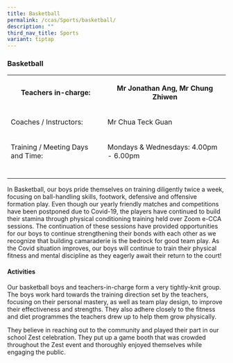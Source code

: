 ```yaml
---
title: Basketball
permalink: /ccas/Sports/basketball/
description: ""
third_nav_title: Sports
variant: tiptap
---
```

<h3>Basketball</h3>
<table style="minWidth: 50px">
<colgroup>
<col>
<col>
</colgroup>
<tbody>
<tr>
<th rowspan="1" colspan="1">
<p>Teachers in-charge:</p>
</th>
<th rowspan="1" colspan="1">
<p>Mr Jonathan Ang, Mr Chung Zhiwen</p>
</th>
</tr>
<tr>
<td rowspan="1" colspan="1">
<p>Coaches / Instructors:</p>
</td>
<td rowspan="1" colspan="1">
<p>Mr Chua Teck Guan</p>
</td>
</tr>
<tr>
<td rowspan="1" colspan="1">
<p>Training / Meeting Days and Time:</p>
</td>
<td rowspan="1" colspan="1">
<p>Mondays &amp; Wednesdays: 4.00pm - 6.00pm</p>
</td>
</tr>
<tr>
<td rowspan="1" colspan="1">
<p></p>
</td>
<td rowspan="1" colspan="1">
<p></p>
</td>
</tr>
</tbody>
</table>
<p>In Basketball, our boys pride themselves on training diligently twice
a week, focusing on ball-handling skills, footwork, defensive and offensive
formation play. Even though our yearly friendly matches and competitions
have been postponed due to Covid-19, the players have continued to build
their stamina through physical conditioning training held over Zoom e-CCA
sessions. The continuation of these sessions have provided opportunities
for our boys to continue strengthening their bonds with each other as we
recognize that building camaraderie is the bedrock for good team play.
As the Covid situation improves, our boys will continue to train their
physical fitness and mental discipline as they eagerly await their return
to the court!</p>
<h4>Activities</h4>
<p>Our basketball boys and teachers-in-charge form a very tightly-knit group.
The boys work hard towards the training direction set by the teachers,
focusing on their personal mastery, as well as team play design, to improve
their effectiveness and strengths. They also adhere closely to the fitness
and diet programmes the teachers drew up to help them grow physically.</p>
<p>They believe in reaching out to the community and played their part in
our school Zest celebration. They put up a game booth that was crowded
throughout the Zest event and thoroughly enjoyed themselves while engaging
the public.</p>
<p></p>